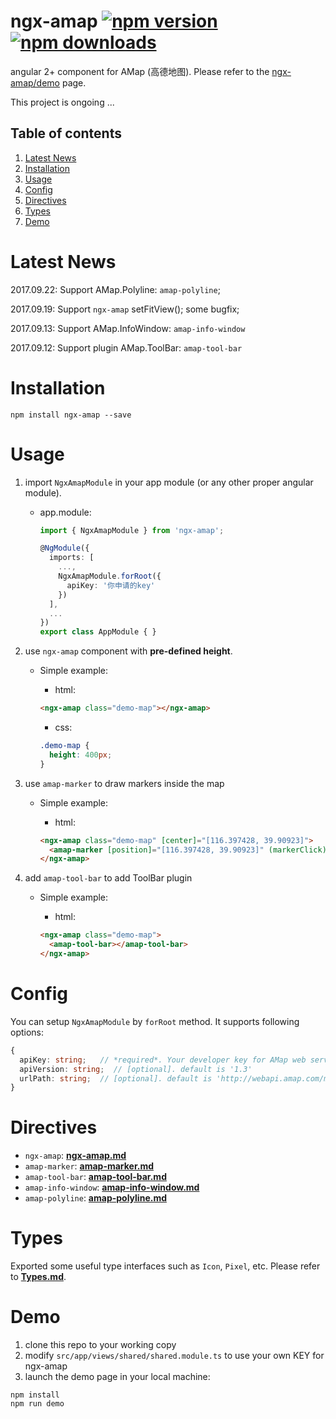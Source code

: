 # ngx-amap [![npm version](https://badge.fury.io/js/ngx-amap.svg)](http://badge.fury.io/js/ngx-amap) [![npm downloads](https://img.shields.io/npm/dm/ngx-amap.svg)](https://npmjs.org/ngx-amap)
angular 2+ component for AMap (高德地图). Please refer to the [ngx-amap/demo](https://xieziyu.github.io/#/ngx-amap/demo) page.

This project is ongoing ...

## Table of contents 
1. [Latest News](#latest_news)
2. [Installation](#installation)
3. [Usage](#usage)
4. [Config](#config)
5. [Directives](#directives)
6. [Types](#types)
7. [Demo](#demo)

# Latest News
2017.09.22: Support AMap.Polyline: `amap-polyline`;

2017.09.19: Support `ngx-amap` setFitView(); some bugfix;

2017.09.13: Support AMap.InfoWindow: `amap-info-window`

2017.09.12: Support plugin AMap.ToolBar: `amap-tool-bar`

# Installation
```
npm install ngx-amap --save
```

# Usage
1. import `NgxAmapModule` in your app module (or any other proper angular module).
    + app.module:
      ```typescript
      import { NgxAmapModule } from 'ngx-amap';

      @NgModule({
        imports: [
          ...,
          NgxAmapModule.forRoot({
            apiKey: '你申请的key'
          })
        ],
        ...
      })
      export class AppModule { }
      ```

2. use `ngx-amap` component with **pre-defined height**.
    + Simple example:

      + html:
      ```html
      <ngx-amap class="demo-map"></ngx-amap>
      ```

      + css:
      ```css
      .demo-map {
        height: 400px;
      }
      ```

3. use `amap-marker` to draw markers inside the map
    + Simple example:

      + html:
      ```html
      <ngx-amap class="demo-map" [center]="[116.397428, 39.90923]">
        <amap-marker [position]="[116.397428, 39.90923]" (markerClick)="onMarkerClick($event)"></amap-marker>
      </ngx-amap>
      ```

4. add `amap-tool-bar` to add ToolBar plugin
    + Simple example:

      + html:
      ```html
      <ngx-amap class="demo-map">
        <amap-tool-bar></amap-tool-bar>
      </ngx-amap>
      ```

# Config
You can setup `NgxAmapModule` by `forRoot` method. It supports following options:
```typescript
{
  apiKey: string;   // *required*. Your developer key for AMap web service.
  apiVersion: string;  // [optional]. default is '1.3'
  urlPath: string;  // [optional]. default is 'http://webapi.amap.com/maps', You can change HTTP or HTTPS protocol by this string.
}
```

# Directives
+ `ngx-amap`: [**ngx-amap.md**](https://github.com/xieziyu/ngx-amap/blob/master/docs/ngx-amap.md)
+ `amap-marker`: [**amap-marker.md**](https://github.com/xieziyu/ngx-amap/blob/master/docs/amap-marker.md)
+ `amap-tool-bar`: [**amap-tool-bar.md**](https://github.com/xieziyu/ngx-amap/blob/master/docs/amap-tool-bar.md)
+ `amap-info-window`: [**amap-info-window.md**](https://github.com/xieziyu/ngx-amap/blob/master/docs/amap-info-window.md)
+ `amap-polyline`: [**amap-polyline.md**](https://github.com/xieziyu/ngx-amap/blob/master/docs/amap-polyline.md)

# Types
Exported some useful type interfaces such as `Icon`, `Pixel`, etc. Please refer to [**Types.md**](https://github.com/xieziyu/ngx-amap/blob/master/docs/Types.md).

# Demo
1. clone this repo to your working copy
2. modify `src/app/views/shared/shared.module.ts` to use your own KEY for ngx-amap
3. launch the demo page in your local machine:
```
npm install
npm run demo
```